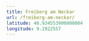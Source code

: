 ```yaml
---
title: Freiberg am Neckar
url: /freiberg-am-neckar/
latitude: 48.934553900000004
longitude: 9.1922557
---
```

